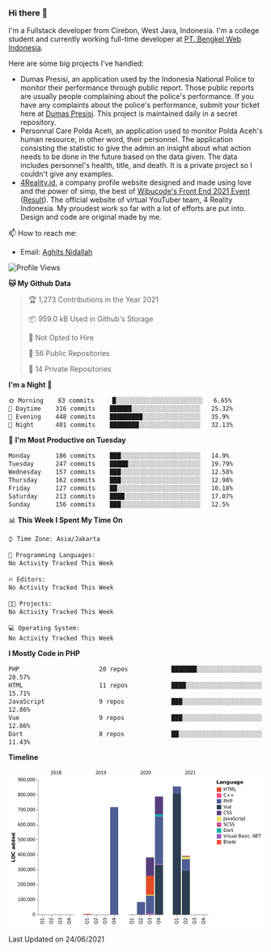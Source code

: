 ### Hi there 👋
I'm a Fullstack developer from Cirebon, West Java, Indonesia. I'm a college student and currently working full-time developer at [PT. Bengkel Web Indonesia](https://github.com/PT-Bengkel-Web-Indonesia).

Here are some big projects I've handled:
- Dumas Presisi, an application used by the Indonesia National Police to monitor their performance through public report. Those public reports are usually people complaining about the police's performance. If you have any complaints about the police's performance, submit your ticket here at [Dumas Presisi](https://dumaspresisi.polri.go.id/dumaspro). This project is maintained daily in a secret repository.
- Personnal Care Polda Aceh, an application used to monitor Polda Aceh's human resource, in other word, their personnel. The application consisting the statistic to give the admin an insight about what action needs to be done in the future based on the data given. The data includes personnel's health, title, and death. It is a private project so I couldn't give any examples.
- [4Reality.id](https://4reality.id), a company profile website designed and made using love and the power of simp, the best of [Wibucode's Front End 2021 Event](https://github.com/wibucode02/submision-event-frontend-2021) ([Result](https://github.com/wibucode02/top-5-pemenang-event-front-end-wibucode-2021)). The official website of virtual YouTuber team, 4 Reality Indonesia. My proudest work so far with a lot of efforts are put into. Design and code are original made by me.

📫 How to reach me:
- Email: [Aghits Nidallah](mailto:yourlovelydev@gmail.com)

<!--START_SECTION:waka-->
![Profile Views](http://img.shields.io/badge/Profile%20Views-89-blue)

**🐱 My Github Data** 

> 🏆 1,273 Contributions in the Year 2021
 > 
> 📦 959.0 kB Used in Github's Storage 
 > 
> 🚫 Not Opted to Hire
 > 
> 📜 56 Public Repositories 
 > 
> 🔑 14 Private Repositories  
 > 
**I'm a Night 🦉** 

```text
🌞 Morning    83 commits     █░░░░░░░░░░░░░░░░░░░░░░░░   6.65% 
🌆 Daytime    316 commits    ██████░░░░░░░░░░░░░░░░░░░   25.32% 
🌃 Evening    448 commits    █████████░░░░░░░░░░░░░░░░   35.9% 
🌙 Night      401 commits    ████████░░░░░░░░░░░░░░░░░   32.13%

```
📅 **I'm Most Productive on Tuesday** 

```text
Monday       186 commits    ███░░░░░░░░░░░░░░░░░░░░░░   14.9% 
Tuesday      247 commits    █████░░░░░░░░░░░░░░░░░░░░   19.79% 
Wednesday    157 commits    ███░░░░░░░░░░░░░░░░░░░░░░   12.58% 
Thursday     162 commits    ███░░░░░░░░░░░░░░░░░░░░░░   12.98% 
Friday       127 commits    ██░░░░░░░░░░░░░░░░░░░░░░░   10.18% 
Saturday     213 commits    ████░░░░░░░░░░░░░░░░░░░░░   17.07% 
Sunday       156 commits    ███░░░░░░░░░░░░░░░░░░░░░░   12.5%

```


📊 **This Week I Spent My Time On** 

```text
⌚︎ Time Zone: Asia/Jakarta

💬 Programming Languages: 
No Activity Tracked This Week

🔥 Editors: 
No Activity Tracked This Week

🐱‍💻 Projects: 
No Activity Tracked This Week

💻 Operating System: 
No Activity Tracked This Week

```

**I Mostly Code in PHP** 

```text
PHP                      20 repos            ███████░░░░░░░░░░░░░░░░░░   28.57% 
HTML                     11 repos            ████░░░░░░░░░░░░░░░░░░░░░   15.71% 
JavaScript               9 repos             ███░░░░░░░░░░░░░░░░░░░░░░   12.86% 
Vue                      9 repos             ███░░░░░░░░░░░░░░░░░░░░░░   12.86% 
Dart                     8 repos             ██░░░░░░░░░░░░░░░░░░░░░░░   11.43%

```


**Timeline**

![Chart not found](https://raw.githubusercontent.com/NikarashiHatsu/NikarashiHatsu/master/charts/bar_graph.png) 


 Last Updated on 24/06/2021
<!--END_SECTION:waka-->
